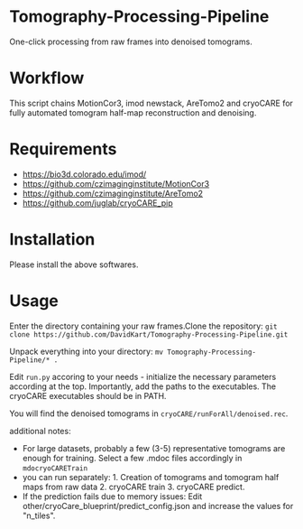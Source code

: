 # Tomography-Processing-Pipeline
One-click processing from raw frames into denoised tomograms. 

# Workflow 
This script chains MotionCor3, imod newstack, AreTomo2 and cryoCARE for fully automated tomogram half-map reconstruction and denoising.

# Requirements
- https://bio3d.colorado.edu/imod/
- https://github.com/czimaginginstitute/MotionCor3
- https://github.com/czimaginginstitute/AreTomo2
- https://github.com/juglab/cryoCARE_pip

# Installation
Please install the above softwares. 


# Usage
Enter the directory containing your raw frames.Clone the repository:
```git clone https://github.com/DavidKart/Tomography-Processing-Pipeline.git```

Unpack everything into your directory:
```mv Tomography-Processing-Pipeline/* .```

Edit ```run.py``` accoring to your needs - initialize the necessary parameters according at the top. Importantly, add the paths to the executables. The cryoCARE executables should be in PATH.

You will find the denoised tomograms in ```cryoCARE/runForAll/denoised.rec```.

additional notes:
- For large datasets, probably a few (3-5) representative tomograms are enough for training. Select a few .mdoc files accordingly in ```mdocryoCARETrain```
- you can run separately: 1. Creation of tomograms and tomogram half maps from raw data 2. cryoCARE train 3. cryoCARE predict.
- If the prediction fails due to memory issues: Edit other/cryoCare_blueprint/predict_config.json and increase the values for "n_tiles". 
